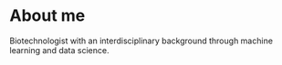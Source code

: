 # About me

Biotechnologist with an interdisciplinary background through machine learning and data science. 

# 
